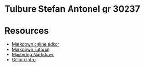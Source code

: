 # Tulbure Stefan Antonel gr 30237

# Resources

- [Markdown online editor](http://dillinger.io/)
- [Markdown Tutorial](https://www.markdowntutorial.com )
- [Mastering Markdown](https://guides.github.com/features/mastering-markdown/)
- [Github Intro](https://try.github.io)
